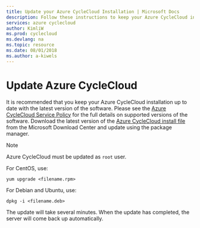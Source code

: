 ```yaml
---
title: Update your Azure CycleCloud Installation | Microsoft Docs
description: Follow these instructions to keep your Azure CycleCloud installation up to date with the latest release.
services: azure cyclecloud
author: KimliW
ms.prod: cyclecloud
ms.devlang: na
ms.topic: resource
ms.date: 08/01/2018
ms.author: a-kiwels
---
```


# Update Azure CycleCloud

It is recommended that you keep your Azure CycleCloud installation up to date with the latest version of the software. Please see the [Azure CycleCloud Service Policy](service-policy.md) for the full details on supported versions of the software. Download the latest version of the [Azure CycleCloud install file](https://www.microsoft.com/en-us/download/details.aspx?id=57182) from the Microsoft Download Center and update using the package manager.

> [!NOTE]
> Azure CycleCloud must be updated as `root` user.

For CentOS, use:

```CMD
yum upgrade <filename.rpm>
```

For Debian and Ubuntu, use:

```CMD
dpkg -i <filename.deb>
```

The update will take several minutes. When the update has completed, the server will come back up automatically.
